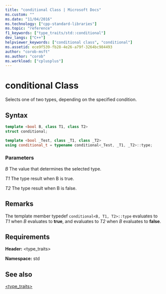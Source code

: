 ```yaml
---
title: "conditional Class | Microsoft Docs"
ms.custom: ""
ms.date: "11/04/2016"
ms.technology: ["cpp-standard-libraries"]
ms.topic: "reference"
f1_keywords: ["type_traits/std::conditional"]
dev_langs: ["C++"]
helpviewer_keywords: ["conditional class", "conditional"]
ms.assetid: ece9f539-fb28-4e26-a79f-3264bc984493
author: "corob-msft"
ms.author: "corob"
ms.workload: ["cplusplus"]
---
```

# conditional Class

Selects one of two types, depending on the specified condition.

## Syntax

```cpp
template <bool B, class T1, class T2>
struct conditional;

template <bool _Test, class _T1, class _T2>
using conditional_t = typename conditional<_Test, _T1, _T2>::type;
```

### Parameters

*B*
 The value that determines the selected type.

*T1*
 The type result when B is true.

*T2*
 The type result when B is false.

## Remarks

The template member typedef `conditional<B, T1, T2>::type` evaluates to *T1* when *B* evaluates to **true**, and evaluates to *T2* when *B* evaluates to **false**.

## Requirements

**Header:** \<type_traits>

**Namespace:** std

## See also

[<type_traits>](../standard-library/type-traits.md)<br/>
